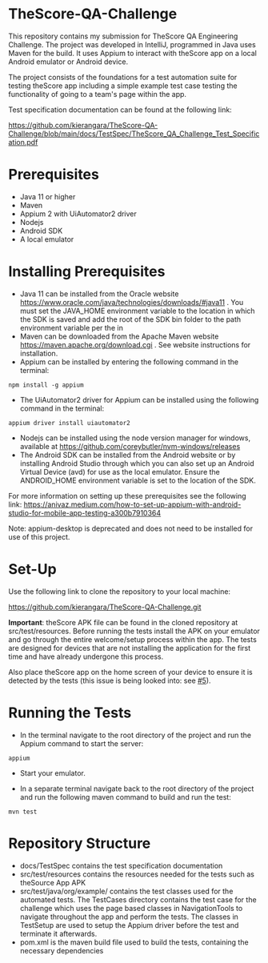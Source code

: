 # TheScore-QA-Challenge
This repository contains my submission for TheScore QA Engineering Challenge. The project was developed in IntelliJ, programmed in Java uses Maven for the build. It uses Appium to interact with theScore app on a local Android emulator or Android device. 

The project consists of the foundations for a test automation suite for testing theScore app including a simple example test case testing the functionality of going to a team's page within the app.

Test specification documentation can be found at the following link:

https://github.com/kierangara/TheScore-QA-Challenge/blob/main/docs/TestSpec/TheScore_QA_Challenge_Test_Specification.pdf
# Prerequisites
- Java 11 or higher
- Maven
- Appium 2 with UiAutomator2 driver
- Nodejs
- Android SDK
- A local emulator
# Installing Prerequisites
- Java 11 can be installed from the Oracle website https://www.oracle.com/java/technologies/downloads/#java11 .
You must set the JAVA_HOME environment variable to the location in which the SDK is saved and add the root of the SDK bin folder to the path environment variable per the in
- Maven can be downloaded from the Apache Maven website https://maven.apache.org/download.cgi . See website instructions for installation.
- Appium can be installed by entering the following command in the terminal:
```console
npm install -g appium
```
- The UiAutomator2 driver for Appium can be installed using the following command in the terminal:
```console
appium driver install uiautomator2
```
- Nodejs can be installed using the node version manager for windows, available at https://github.com/coreybutler/nvm-windows/releases
- The Android SDK can be installed from the Android website or by installing Android Studio through which you can also set up an Android Virtual Device (avd) for use as the local emulator. Ensure the ANDROID_HOME environment variable is set to the location of the SDK.

For more information on setting up these prerequisites see the following link: https://anivaz.medium.com/how-to-set-up-appium-with-android-studio-for-mobile-app-testing-a300b7910364

Note: appium-desktop is deprecated and does not need to be installed for use of this project.

# Set-Up
Use the following link to clone the repository to your local machine:

https://github.com/kierangara/TheScore-QA-Challenge.git

**Important**:
theScore APK file can be found in the cloned repository at src/test/resources. Before running the tests install the APK on your emulator and go through the entire welcome/setup process within the app. The tests are designed for devices that are not installing the application for the first time and have already undergone this process.

Also place theScore app on the home screen of your device to ensure it is detected by the tests (this issue is being looked into: see [#5](https://github.com/kierangara/TheScore-QA-Challenge/issues/5)).
# Running the Tests
- In the terminal navigate to the root directory of the project and run the Appium command to start the server: 

```console
appium
```

- Start your emulator.

- In a separate terminal navigate back to the root directory of the project and run the following maven command to build and run the test:

```console
mvn test
```

# Repository Structure
- docs/TestSpec contains the test specification documentation
- src/test/resources contains the resources needed for the tests such as theSource App APK
- src/test/java/org/example/ contains the test classes used for the automated tests. The TestCases directory contains the test case for the challenge which uses the page based classes in NavigationTools to navigate throughout the app and perform the tests. The classes in TestSetup are used to setup the Appium driver before the test and terminate it afterwards.
- pom.xml is the maven build file used to build the tests, containing the necessary dependencies
